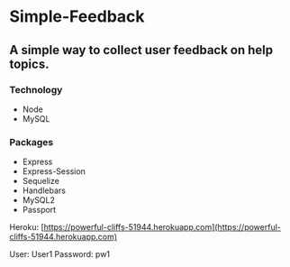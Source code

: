 # Simple-Feedback
## A simple way to collect user feedback on help topics.

### Technology
* Node
* MySQL

### Packages
* Express
* Express-Session
* Sequelize
* Handlebars
* MySQL2
* Passport

Heroku: [https://powerful-cliffs-51944.herokuapp.com](https://powerful-cliffs-51944.herokuapp.com)

User: User1
Password: pw1
